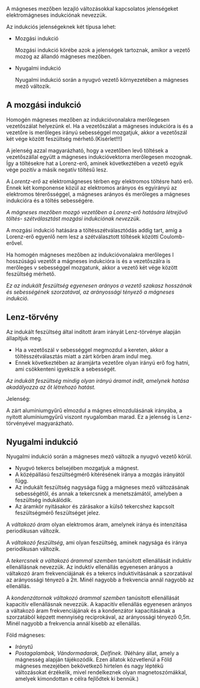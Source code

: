 A mágneses mezőben lezajló változásokkal kapcsolatos jelenségeket elektromágneses indukciónak nevezzük.

Az indukciós jelenségeknek két típusa lehet:

 - Mozgási indukció

   Mozgási indukció körébe azok a jelenségek tartoznak, amikor a vezető mozog az állandó mágneses mezőben.
 - Nyugalmi indukció

   Nyugalmi indukció során a nyugvó vezető környezetében a mágneses mező változik.

## A mozgási indukció

Homogén mágneses mezőben az indukcióvonalakra merőlegesen vezetőszálat helyezünk el. Ha a vezetőszálat a mágneses indukcióra is és a vezetőre is merőleges irányú sebességgel mozgatjuk, akkor a vezetőszál két vége között feszültség mérhető.(Kisérlet!!!)

A jelenség azzal magyarázható, hogy a vezetőben levő töltések a vezetőszállal együtt a mágneses indukcióvektorra merőlegesen mozognak. Így a töltésekre hat a Lorenz-erő, aminek következtében a vezető egyik vége pozitív a másik negatív töltésű lesz.

A *Lorentz-erő* az elektromágneses térben egy elektromos töltésre ható erő. Ennek két komponense közül az elektromos arányos és egyirányú az elektromos térerősséggel, a mágneses arányos és merőleges a mágneses indukcióra és a töltés sebességére.

*A mágneses mezőben mozgó vezetőben a Lorenz-erő hatására létrejövő töltés- szétválasztást mozgási indukciónak nevezzük.*

A mozgási indukció hatására a töltésszétválasztódás addig tart, amíg a Lorenz-erő egyenlő nem lesz a szétválasztott töltések közötti Coulomb-erővel.

Ha homogén mágneses mezőben az indukcióvonalakra merőleges l hosszúságú vezetőt a mágneses indukcióra is és a vezetőszálra is merőleges v sebességgel mozgatunk, akkor a vezető két vége között feszültség mérhető.

*Ez az indukált feszültség egyenesen arányos a vezető szakasz hosszának és sebességének szorzatával, az arányossági tényező a mágneses indukció.*

## Lenz-törvény

Az indukált feszültség által indított áram irányát Lenz-törvénye alapján állapítjuk meg.

 - Ha a vezetőszál v sebességgel megmozdul a kereten, akkor a töltésszétválasztás miatt a zárt körben áram indul meg.
 - Ennek következtében az áramjárta vezetőre olyan irányú erő fog hatni, ami csökkenteni igyekszik a sebességét.

*Az indukált feszültség mindig olyan irányú áramot indít, amelynek hatása akadályozza az őt létrehozó hatást.*

Jelenség:

A zárt alumíniumgyűrű elmozdul a mágnes elmozdulásának irányába, a nyitott alumíniumgyűrű viszont nyugalomban marad. Ez a jelenség is Lenz-törvényével magyarázható.

## Nyugalmi indukció

Nyugalmi indukció során a mágneses mező változik a nyugvó vezető körül.

 - Nyugvó tekercs belsejében mozgatjuk a mágnest.
 - A középállású feszültségmérő kitérésének iránya a mozgás irányától függ.
 - Az indukált feszültség nagysága függ a mágneses mező változásának sebességétől, és annak a tekercsnek a menetszámától, amelyben a feszültség indukálódik.
 - Az áramkör nyitásakor és zárásakor a külső tekercshez kapcsolt feszültségmérő feszültséget jelez.

A *váltakozó áram* olyan elektromos áram, amelynek iránya és intenzitása periodikusan változik.

A *váltakozó feszültség*, ami olyan feszültség, aminek nagysága és iránya periodikusan változik.

A *tekercsnek a váltakozó árammal szemben* tanúsított ellenállását induktív ellenállásnak nevezzük. Az induktív ellenállás egyenesen arányos a váltakozó áram frekvenciájának és a tekercs induktivitásának a szorzatával az arányossági tényező a 2π. Minél nagyobb a frekvencia annál nagyobb az ellenállás.

A *kondenzátornak váltakozó árammal szemben* tanúsított ellenállását kapacitív ellenállásnak nevezzük. A kapacitív ellenállás egyenesen arányos a váltakozó áram frekvenciájának és a kondenzátor kapacitásának a szorzatából képzett mennyiség reciprokával, az arányossági tényező 0,5π. Minél nagyobb a frekvencia annál kisebb az ellenállás.

Föld mágneses:

 - *Iránytű*
 - *Postagalambok, Vándormadarak, Delfinek.* (Néhány állat, amely a mágnesség alapján tájékozódik. Ezen állatok közvetlenül a Föld mágneses mezejében bekövetkező hirtelen és nagy léptékű változásokat érzékelik, mivel rendelkeznek olyan magnetoszómákkal, amelyek kimondottan e célra fejlődtek ki bennük.)
